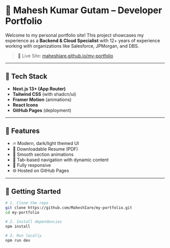 # 💼 Mahesh Kumar Gutam – Developer Portfolio

Welcome to my personal portfolio site! This project showcases my experience as a **Backend & Cloud Specialist** with 12+ years of experience working with organizations like Salesforce, JPMorgan, and DBS.

> 🔗 Live Site: [maheshiare.github.io/my-portfolio](https://maheshiare.github.io/my-portfolio)

---

## 🚀 Tech Stack

- **Next.js 13+ (App Router)**
- **Tailwind CSS** (with shadcn/ui)
- **Framer Motion** (animations)
- **React Icons**
- **GitHub Pages** (deployment)

---

## 📄 Features

- 🔥 Modern, dark/light themed UI
- 📁 Downloadable Resume (PDF)
- 🎨 Smooth section animations
- 🧭 Tab-based navigation with dynamic content
- 📱 Fully responsive
- 🌐 Hosted on GitHub Pages

---

## 🧪 Getting Started

```bash
# 1. Clone the repo
git clone https://github.com/MaheshIare/my-portfolio.git
cd my-portfolio

# 2. Install dependencies
npm install

# 3. Run locally
npm run dev

